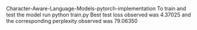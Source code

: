 Character-Aware-Language-Models-pytorch-implementation
To train and test the model run python train.py
Best test loss observed was 4.37025 and the corresponding perplexity observed was 79.06350
